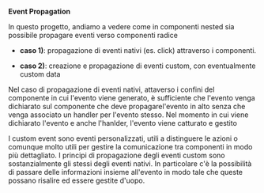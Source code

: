 **Event Propagation**

In questo progetto, andiamo a vedere come in componenti nested sia possibile propagare eventi verso componenti radice

- **caso 1)**:  propagazione di eventi nativi (es. click) attraverso i componenti. 
                
- **caso 2)**:  creazione e propagazione di eventi custom, con eventualmente custom data

Nel caso di propagazione di eventi nativi, attaverso i confini del componente in cui l'evento viene generato, è sufficiente che l'evento venga dichiarato sul componente che deve propagarel'evento in alto senza che venga associato un handler per l'evento stesso.
Nel momento in cui viene dichiarato l'evento e anche l'hanlder, l'evento viene catturato e gestito

I custom event sono eventi personalizzati, utili a distinguere le azioni o comunque molto utili per gestire la comunicazione tra componenti in modo più dettagliato. I principi di propagazione degli eventi custom sono sostanzialmente gli stessi degli eventi nativi. In particolare c'è la possibilità di passare delle informazioni insieme all'evento in modo tale che queste possano risalire ed essere gestite d'uopo.

